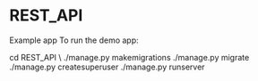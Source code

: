 # REST_API


Example app
To run the demo app:

cd REST_API
\\
./manage.py makemigrations
./manage.py migrate
./manage.py createsuperuser
./manage.py runserver

